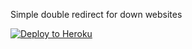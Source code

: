Simple double redirect for down websites

[![Deploy to Heroku](https://www.herokucdn.com/deploy/button.svg)](https://heroku.com/deploy)
